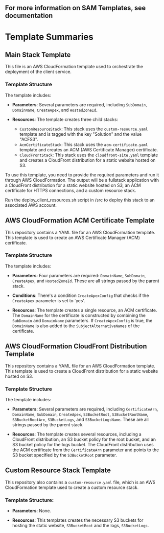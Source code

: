 ## For more information on SAM Templates, see documentation

# Template Summaries 

## Main Stack Template

This file is an AWS CloudFormation template used to orchestrate the deployment of the client service.

### Template Structure

The template includes:

- **Parameters**: Several parameters are required, including `SubDomain`, `DomainName`, `CreateApex`, and `HostedZoneId`. 

- **Resources**: The template creates three child stacks:
    - `CustomResourceStack`: This stack uses the `custom-resource.yaml` template and is tagged with the key "Solution" and the value "ACFS3".
    - `AcmCertificateStack`: This stack uses the `acm-certificate.yaml` template and creates an ACM (AWS Certificate Manager) certificate.
    - `CloudFrontStack`: This stack uses the `cloudfront-site.yaml` template and creates a CloudFront distribution for a static website hosted on S3.

To use this template, you need to provide the required parameters and run it through AWS CloudFormation. The output will be a fullstack application with a CloudFront distribution for a static website hosted on S3, an ACM certificate for HTTPS connections, and a custom resource stack.

Run the deploy_client_resources.sh script in /src to deploy this stack to an associated AWS account.

## AWS CloudFormation ACM Certificate Template

This repository contains a YAML file for an AWS CloudFormation template. This template is used to create an AWS Certificate Manager (ACM) certificate.

### Template Structure

The template includes:

- **Parameters**: Four parameters are required: `DomainName`, `SubDomain`, `CreateApex`, and `HostedZoneId`. These are all strings passed by the parent stack.

- **Conditions**: There's a condition `CreateApexConfig` that checks if the `CreateApex` parameter is set to 'yes'.

- **Resources**: The template creates a single resource, an ACM certificate. The `DomainName` for the certificate is constructed by combining the `SubDomain` and `DomainName` parameters. If `CreateApexConfig` is true, the `DomainName` is also added to the `SubjectAlternativeNames` of the certificate.

## AWS CloudFormation CloudFront Distribution Template

This repository contains a YAML file for an AWS CloudFormation template. This template is used to create a CloudFront distribution for a static website hosted on S3.

### Template Structure

The template includes:

- **Parameters**: Several parameters are required, including `CertificateArn`, `DomainName`, `SubDomain`, `CreateApex`, `S3BucketRoot`, `S3BucketRootName`, `S3BucketRootArn`, `S3BucketLogs`, and `S3BucketLogsName`. These are all strings passed by the parent stack.

- **Resources**: The template creates several resources, including a CloudFront distribution, an S3 bucket policy for the root bucket, and an S3 bucket policy for the logs bucket. The CloudFront distribution uses the ACM certificate from the `CertificateArn` parameter and points to the S3 bucket specified by the `S3BucketRoot` parameter.

## Custom Resource Stack Template

This repository also contains a `custom-resource.yaml` file, which is an AWS CloudFormation template used to create a custom resource stack.

### Template Structure:

- **Parameters**: None.

- **Resources**: This templates creates the necessary S3 buckets for hosting the static website, `S3BucketRoot` and the logs, `S3BucketLogs`.